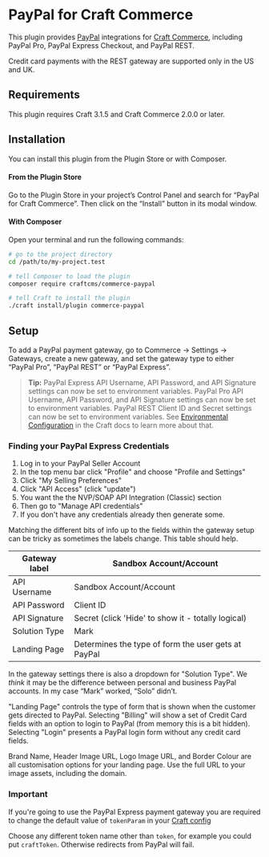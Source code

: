 # PayPal for Craft Commerce

This plugin provides [PayPal](https://www.paypal.com/) integrations for [Craft Commerce](https://craftcms.com/commerce), including PayPal Pro, PayPal Express Checkout, and PayPal REST.

Credit card payments with the REST gateway are supported only in the US and UK.

## Requirements

This plugin requires Craft 3.1.5 and Craft Commerce 2.0.0 or later.

## Installation

You can install this plugin from the Plugin Store or with Composer.

#### From the Plugin Store

Go to the Plugin Store in your project’s Control Panel and search for “PayPal for Craft Commerce”. Then click on the “Install” button in its modal window.

#### With Composer

Open your terminal and run the following commands:

```bash
# go to the project directory
cd /path/to/my-project.test

# tell Composer to load the plugin
composer require craftcms/commerce-paypal

# tell Craft to install the plugin
./craft install/plugin commerce-paypal
```

## Setup

To add a PayPal payment gateway, go to Commerce → Settings → Gateways, create a new gateway, and set the gateway type to either “PayPal Pro”, “PayPal REST” or “PayPal Express”.

> **Tip:**
> PayPal Express API Username, API Password, and API Signature settings can now be set to environment variables.
> PayPal Pro API Username, API Password, and API Signature settings can now be set to environment variables.
> PayPal REST Client ID and Secret settings can now be set to environment variables.
> See [Environmental Configuration](https://docs.craftcms.com/v3/config/environments.html) in the Craft docs to learn more about that.

### Finding your PayPal Express Credentials

1) Log in to your PayPal Seller Account
2) In the top menu bar click "Profile" and choose "Profile and Settings"
3) Click "My Selling Preferences"
4) Click "API Access" (click "update")
5) You want the the NVP/SOAP API Integration (Classic) section
6) Then go to "Manage API credentials"
7) If you don't have any credentials already then generate some.

Matching the different bits of info up to the fields within the gateway setup can be tricky as sometimes the labels change. This table should help.

| Gateway label         | Sandbox Account/Account					|
| ----------------------|---------------------------------------------------------------|
| API Username		| Sandbox Account/Account					|
| API Password		| Client ID							|
| API Signature		| Secret (click 'Hide' to show it - totally logical)		|
| Solution Type		| Mark							        |
| Landing Page		| Determines the type of form the user gets at PayPal	        |

In the gateway settings there is also a dropdown for "Solution Type". We *think* it may be the difference between personal and business PayPal accounts. In my case “Mark” worked, “Solo” didn’t.

"Landing Page" controls the type of form that is shown when the customer gets directed to PayPal. 
Selecting "Billing" will show a set of Credit Card fields with an option to login to PayPal (from memory this is a bit hidden).
Selecting "Login" presents a PayPal login form without any credit card fields.

Brand Name, Header Image URL, Logo Image URL, and Border Colour are all customisation options for your landing page. Use the full URL to your image assets, including the domain.

### Important
If you're going to use the PayPal Express payment gateway you are required to change the default value of ```tokenParam``` in your
[Craft config](https://docs.craftcms.com/api/v3/craft-config-generalconfig.html#$tokenParam-detail)

Choose any different token name other than ```token```, for example you could put ```craftToken```. Otherwise redirects from PayPal will fail.
